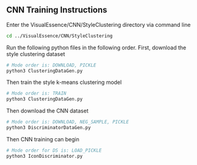 ## CNN Training Instructions
Enter the VisualEssence/CNN/StyleClustering directory via command line
```bash
cd ../VisualEssence/CNN/StyleClustering
```
Run the following python files in the following order. First, download the style clustering dataset
```python
# Mode order is: DOWNLOAD, PICKLE
python3 ClusteringDataGen.py
```
Then train the style k-means clustering model
```python
# Mode order is: TRAIN
python3 ClusteringDataGen.py
```
Then download the CNN dataset
```python
# Mode order is: DOWNLOAD, NEG_SAMPLE, PICKLE
python3 DiscriminatorDataGen.py
```
Then CNN training can begin
```python
# Mode order for DS is: LOAD_PICKLE
python3 IconDiscriminator.py
```
